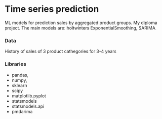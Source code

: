 # Time series prediction
ML models for prediction sales by aggregated product groups. My diploma project. The main models are: holtwinters ExponentialSmoothing, SARIMA.

### Data
History of sales of 3 product cathegories for 3-4 years


### Libraries
- pandas,
- numpy,
- sklearn
- scipy
- matplotlib.pyplot 
- statsmodels
- statsmodels.api
- pmdarima
